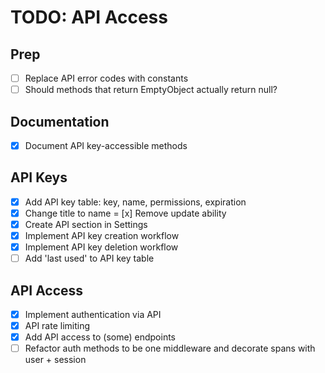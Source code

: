 # TODO: API Access

## Prep
- [ ] Replace API error codes with constants
- [ ] Should methods that return EmptyObject actually return null?

## Documentation

- [x] Document API key-accessible methods

## API Keys

- [x] Add API key table: key, name, permissions, expiration
- [x] Change title to name
= [x] Remove update ability
- [x] Create API section in Settings
- [x] Implement API key creation workflow
- [x] Implement API key deletion workflow
- [ ] Add 'last used' to API key table

## API Access

- [x] Implement authentication via API
- [x] API rate limiting
- [x] Add API access to (some) endpoints
- [ ] Refactor auth methods to be one middleware and decorate spans with user + session